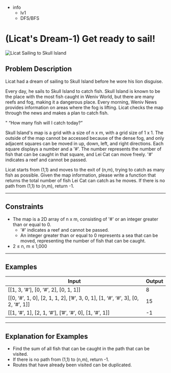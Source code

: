 - info
    - lv1
    - DFS/BFS

# (Licat's Dream-1) Get ready to sail!
![Licat Sailing to Skull Island](./14_1.webp)

## Problem Description
Licat had a dream of sailing to Skull Island before he wore his lion disguise.

Every day, he sails to Skull Island to catch fish. Skull Island is known to be the place with the most fish caught in Weniv World, but there are many reefs and fog, making it a dangerous place. Every morning, Weniv News provides information on areas where the fog is lifting. Licat checks the map through the news and makes a plan to catch fish.

" “How many fish will I catch today?”

Skull Island's map is a grid with a size of n x m, with a grid size of 1 x 1. The outside of the map cannot be accessed because of the dense fog, and only adjacent squares can be moved in up, down, left, and right directions. Each square displays a number and a '#'. The number represents the number of fish that can be caught in that square, and Lei Cat can move freely. '#' indicates a reef and cannot be passed. 

Licat starts from (1,1) and moves to the exit of (n,m), trying to catch as many fish as possible. Given the map information, please write a function that returns the total number of fish Lei Cat can catch as he moves. If there is no path from (1,1) to (n,m), return -1.

---

## Constraints
- The map is a 2D array of n x m, consisting of '#' or an integer greater than or equal to 0. 
  - '#' indicates a reef and cannot be passed. 
  - An integer greater than or equal to 0 represents a sea that can be moved, representing the number of fish that can be caught. 
- 2 ≤ n, m ≤ 1,000

---

## Examples
| Input | Output |
| --- | --- |
| [[1, 3, ‘#’], [0, ‘#’, 2], [0, 1, 1]] | 8 |
| [[0, ‘#’, 1, 0], [2, 1, 1, 2], [’#’, 3, 0, 1], [1, ‘#’, ‘#’, 3], [0, 2, ‘#’, 1]] | 15 |
| [[1, ‘#’, 1], [2, 1, ‘#’], [’#’, ‘#’, 0], [1, ‘#’, 1]] | -1 |

---

## Explanation for Examples
- Find the sum of all fish that can be caught in the path that can be visited. 
- If there is no path from (1,1) to (n,m), return -1.
- Routes that have already been visited can be duplicated.

